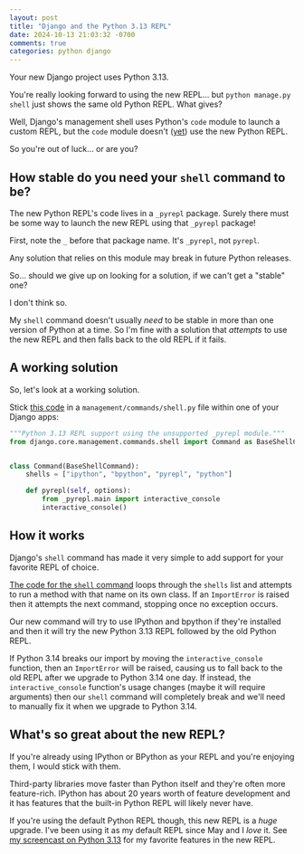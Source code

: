 ```yaml
---
layout: post
title: "Django and the Python 3.13 REPL"
date: 2024-10-13 21:03:32 -0700
comments: true
categories: python django
---
```


Your new Django project uses Python 3.13.

You're really looking forward to using the new REPL... but `python manage.py shell` just shows the same old Python REPL.
What gives?

Well, Django's management shell uses Python's `code` module to launch a custom REPL, but the `code` module doesn't ([yet](https://github.com/python/cpython/issues/119512)) use the new Python REPL.

So you're out of luck... or are you?


## How stable do you need your `shell` command to be?

The new Python REPL's code lives in a `_pyrepl` package.
Surely there must be some way to launch the new REPL using that `_pyrepl` package!

First, note the `_` before that package name.
It's `_pyrepl`, not `pyrepl`.

Any solution that relies on this module may break in future Python releases.

So... should we give up on looking for a solution, if we can't get a "stable" one?

I don't think so.

My `shell` command doesn't usually *need* to be stable in more than one version of Python at a time.
So I'm fine with a solution that *attempts* to use the new REPL and then falls back to the old REPL if it fails.


## A working solution

So, let's look at a working solution.

Stick [this code](https://pym.dev/p/2zqeq/) in a `management/commands/shell.py` file within one of your Django apps:

```python
"""Python 3.13 REPL support using the unsupported _pyrepl module."""
from django.core.management.commands.shell import Command as BaseShellCommand


class Command(BaseShellCommand):
    shells = ["ipython", "bpython", "pyrepl", "python"]

    def pyrepl(self, options):
        from _pyrepl.main import interactive_console
        interactive_console()
```


## How it works

Django's `shell` command has made it very simple to add support for your favorite REPL of choice.

[The code for the `shell` command](https://github.com/django/django/blob/5.1.2/django/core/management/commands/shell.py) loops through the `shells` list and attempts to run a method with that name on its own class.
If an `ImportError` is raised then it attempts the next command, stopping once no exception occurs.

Our new command will try to use IPython and bpython if they're installed and then it will try the new Python 3.13 REPL followed by the old Python REPL.

If Python 3.14 breaks our import by moving the `interactive_console` function, then an `ImportError` will be raised, causing us to fall back to the old REPL after we upgrade to Python 3.14 one day.
If instead, the `interactive_console` function's usage changes (maybe it will require arguments) then our `shell` command will completely break and we'll need to manually fix it when we upgrade to Python 3.14.


## What's so great about the new REPL?

If you're already using IPython or BPython as your REPL and you're enjoying them, I would stick with them.

Third-party libraries move faster than Python itself and they're often more feature-rich.
IPython has about 20 years worth of feature development and it has features that the built-in Python REPL will likely never have.

If you're using the default Python REPL though, this new REPL is a *huge* upgrade.
I've been using it as my default REPL since May and I *love* it.
See [my screencast on Python 3.13](https://pym.dev/python-313-whats-new/) for my favorite features in the new REPL.
